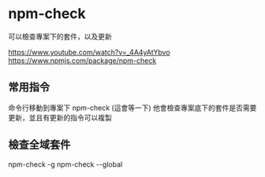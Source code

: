 # npm-check
可以檢查專案下的套件，以及更新

https://www.youtube.com/watch?v=_4A4yAtYbvo
https://www.npmjs.com/package/npm-check


## 常用指令
命令行移動到專案下
npm-check  (這會等一下)
他會檢查專案底下的套件是否需要更新，並且有更新的指令可以複製


## 檢查全域套件
npm-check -g
npm-check --global